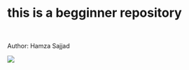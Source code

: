 # this is a begginner repository 
<br>

Author: Hamza Sajjad

<img src="https://images.pexels.com/photos/32965791/pexels-photo-32965791.jpeg"/>
